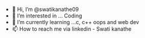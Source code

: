 - 👋 Hi, I’m @swatikanathe09
- 👀 I’m interested in ... Coding 
- 🌱 I’m currently learning ...c, c++ oops and web dev
- 📫 How to reach me via linkedin - Swati kanathe

<!---
swatikanathe09/swatikanathe09 is a ✨ special ✨ repository because its `README.md` (this file) appears on your GitHub profile.
You can click the Preview link to take a look at your changes.
--->
